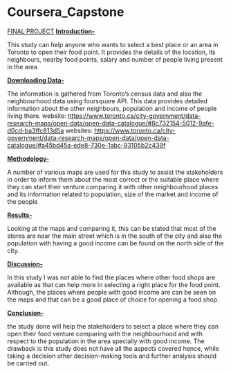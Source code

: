 # Coursera_Capstone
<h><u> FINAL PROJECT</u></h>
<u><b>Introduction-</b></u>

This study can help anyone who wants to select a best place or an area in Toronto to open their food point. It provides the details of the location, its neighbours, nearby food points, salary and number of people living present in the area  

<u><b>Downloading Data-</b></u>

The information is gathered from Toronto’s census data and also the neighbourhood data using foursquare API. This data provides detailed information about the other neighbours, population and income of people living there.
website: https://www.toronto.ca/city-government/data-research-maps/open-data/open-data-catalogue/#8c732154-5012-9afe-d0cd-ba3ffc813d5a
websites: https://www.toronto.ca/city-government/data-research-maps/open-data/open-data-catalogue/#a45bd45a-ede8-730e-1abc-93105b2c439f

 <u><b>Methodology-</b></u>
 
A number of various maps are used  for this study to assist the stakeholders in order to inform them about the most correct or the suitable place where they can start their venture comparing it with other neighbourhood places and its information related to population, size of the market and income of the people

 <u><b>Results-</b></u>
 
Looking at the maps and comparing it, this can be stated that most of the stores are near the main street which is in the south of the city and also the population with having a good income can be found on the north side of the city. 

<u><b>Discussion-</b></u>

In this study I was not able to find the places where other food shops are available as that can help more in selecting a right place for the food point. Although, the places where people with good income are can be seen on the maps and that can be a good place of choice for opening a food shop. 

<u><b>Conclusion-</b></u>

the study done will help the stakeholders to select a place where they can open their food venture comparing with the neighbourhood and with respect to the population in the area specially with good income. The drawback is this study does not have all the aspects covered hence, while taking a decision other decision-making tools and further analysis should be carried out.
